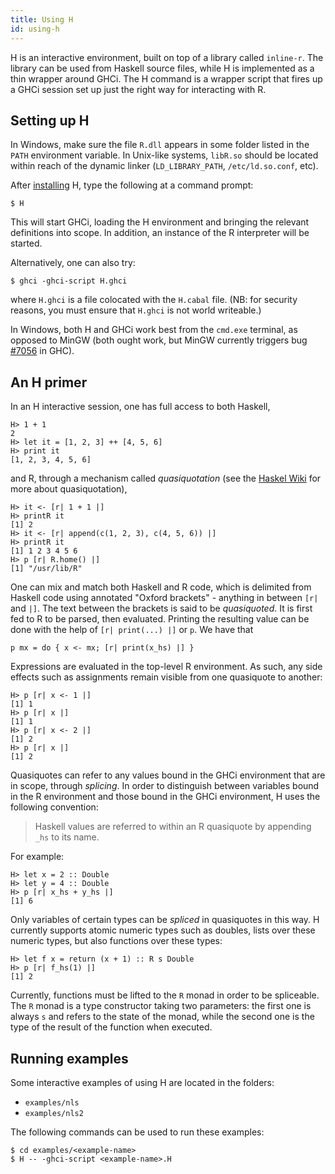 ```yaml
---
title: Using H
id: using-h
---
```


H is an interactive environment, built on top of a library called
`inline-r`. The library can be used from Haskell source files, while
H is implemented as a thin wrapper around GHCi. The H command is
a wrapper script that fires up a GHCi session set up just the right
way for interacting with R.

Setting up H
------------

In Windows, make sure the file `R.dll` appears in some folder listed
in the `PATH` environment variable. In Unix-like systems, `libR.so`
should be located within reach of the dynamic linker
(`LD_LIBRARY_PATH`, `/etc/ld.so.conf`, etc).

After [installing](build-and-install.html) H, type the following at
a command prompt:

    $ H

This will start GHCi, loading the H environment and bringing the
relevant definitions into scope. In addition, an instance of the
R interpreter will be started.

Alternatively, one can also try:

    $ ghci -ghci-script H.ghci

where `H.ghci` is a file colocated with the `H.cabal` file. (NB: for
security reasons, you must ensure that `H.ghci` is not world
writeable.)

In Windows, both H and GHCi work best from the `cmd.exe` terminal, as
opposed to MinGW (both ought work, but MinGW currently triggers bug
[#7056](https://ghc.haskell.org/trac/ghc/ticket/7056) in GHC).

An H primer
-----------

In an H interactive session, one has full access to both Haskell,

    H> 1 + 1
    2
    H> let it = [1, 2, 3] ++ [4, 5, 6]
    H> print it
    [1, 2, 3, 4, 5, 6]

and R, through a mechanism called *quasiquotation* (see the
[Haskel Wiki](https://wiki.haskell.org/Quasiquotation) for more about
quasiquotation),

    H> it <- [r| 1 + 1 |]
    H> printR it
    [1] 2
    H> it <- [r| append(c(1, 2, 3), c(4, 5, 6)) |]
    H> printR it
    [1] 1 2 3 4 5 6
    H> p [r| R.home() |]
    [1] "/usr/lib/R"

One can mix and match both Haskell and R code, which is delimited from
Haskell code using annotated "Oxford brackets" - anything in between
`[r|` and `|]`. The text between the brackets is said to be
*quasiquoted*. It is first fed to R to be parsed, then evaluated.
Printing the resulting value can be done with the help of
`[r| print(...) |]` or `p`. We have that

    p mx = do { x <- mx; [r| print(x_hs) |] }

Expressions are evaluated in the top-level R environment. As such, any
side effects such as assignments remain visible from one quasiquote to
another:

    H> p [r| x <- 1 |]
    [1] 1
    H> p [r| x |]
    [1] 1
    H> p [r| x <- 2 |]
    [1] 2
    H> p [r| x |]
    [1] 2

Quasiquotes can refer to any values bound in the GHCi environment that
are in scope, through *splicing*. In order to distinguish between
variables bound in the R environment and those bound in the GHCi
environment, H uses the following convention:

> Haskell values are referred to within an R quasiquote by appending
> `_hs` to its name.

For example:

    H> let x = 2 :: Double
    H> let y = 4 :: Double
    H> p [r| x_hs + y_hs |]
    [1] 6

Only variables of certain types can be *spliced* in quasiquotes in
this way. H currently supports atomic numeric types such as doubles,
lists over these numeric types, but also functions over these types:

    H> let f x = return (x + 1) :: R s Double
    H> p [r| f_hs(1) |]
    [1] 2

Currently, functions must be lifted to the `R` monad in order to be
spliceable. The `R` monad is a type constructor taking two parameters:
the first one is always `s` and refers to the state of the monad,
while the second one is the type of the result of the function when
executed.

Running examples
----------------

Some interactive examples of using H are located in the folders:

* `examples/nls`
* `examples/nls2`

The following commands can be used to run these examples:

    $ cd examples/<example-name>
    $ H -- -ghci-script <example-name>.H
